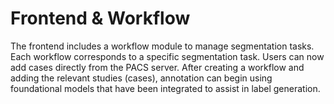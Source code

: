 # Frontend & Workflow

The frontend includes a workflow module to manage segmentation tasks. Each workflow corresponds to a specific segmentation task. Users can now add cases directly from the PACS server. After creating a workflow and adding the relevant studies (cases), annotation can begin using foundational models that have been integrated to assist in label generation.